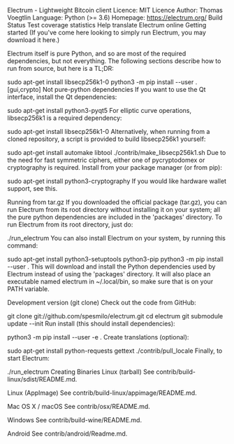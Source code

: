 Electrum - Lightweight Bitcoin client
Licence: MIT Licence
Author: Thomas Voegtlin
Language: Python (>= 3.6)
Homepage: https://electrum.org/
Build Status Test coverage statistics Help translate Electrum online
Getting started
(If you've come here looking to simply run Electrum, you may download it here.)

Electrum itself is pure Python, and so are most of the required dependencies, but not everything. The following sections describe how to run from source, but here is a TL;DR:

sudo apt-get install libsecp256k1-0
python3 -m pip install --user .[gui,crypto]
Not pure-python dependencies
If you want to use the Qt interface, install the Qt dependencies:

sudo apt-get install python3-pyqt5
For elliptic curve operations, libsecp256k1 is a required dependency:

sudo apt-get install libsecp256k1-0
Alternatively, when running from a cloned repository, a script is provided to build libsecp256k1 yourself:

sudo apt-get install automake libtool
./contrib/make_libsecp256k1.sh
Due to the need for fast symmetric ciphers, either one of pycryptodomex or cryptography is required. Install from your package manager (or from pip):

sudo apt-get install python3-cryptography
If you would like hardware wallet support, see this.

Running from tar.gz
If you downloaded the official package (tar.gz), you can run Electrum from its root directory without installing it on your system; all the pure python dependencies are included in the 'packages' directory. To run Electrum from its root directory, just do:

./run_electrum
You can also install Electrum on your system, by running this command:

sudo apt-get install python3-setuptools python3-pip
python3 -m pip install --user .
This will download and install the Python dependencies used by Electrum instead of using the 'packages' directory. It will also place an executable named electrum in ~/.local/bin, so make sure that is on your PATH variable.

Development version (git clone)
Check out the code from GitHub:

git clone git://github.com/spesmilo/electrum.git
cd electrum
git submodule update --init
Run install (this should install dependencies):

python3 -m pip install --user -e .
Create translations (optional):

sudo apt-get install python-requests gettext
./contrib/pull_locale
Finally, to start Electrum:

./run_electrum
Creating Binaries
Linux (tarball)
See contrib/build-linux/sdist/README.md.

Linux (AppImage)
See contrib/build-linux/appimage/README.md.

Mac OS X / macOS
See contrib/osx/README.md.

Windows
See contrib/build-wine/README.md.

Android
See contrib/android/Readme.md.
